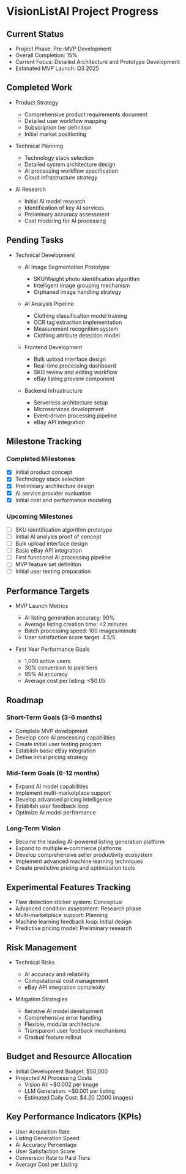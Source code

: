 # VisionListAI Project Progress

## Current Status
- Project Phase: Pre-MVP Development
- Overall Completion: 15%
- Current Focus: Detailed Architecture and Prototype Development
- Estimated MVP Launch: Q3 2025

## Completed Work
- Product Strategy
  * Comprehensive product requirements document
  * Detailed user workflow mapping
  * Subscription tier definition
  * Initial market positioning

- Technical Planning
  * Technology stack selection
  * Detailed system architecture design
  * AI processing workflow specification
  * Cloud infrastructure strategy

- AI Research
  * Initial AI model research
  * Identification of key AI services
  * Preliminary accuracy assessment
  * Cost modeling for AI processing

## Pending Tasks
- Technical Development
  * AI Image Segmentation Prototype
    - SKU/Weight photo identification algorithm
    - Intelligent image grouping mechanism
    - Orphaned image handling strategy

  * AI Analysis Pipeline
    - Clothing classification model training
    - OCR tag extraction implementation
    - Measurement recognition system
    - Clothing attribute detection model

  * Frontend Development
    - Bulk upload interface design
    - Real-time processing dashboard
    - SKU review and editing workflow
    - eBay listing preview component

  * Backend Infrastructure
    - Serverless architecture setup
    - Microservices development
    - Event-driven processing pipeline
    - eBay API integration

## Milestone Tracking
### Completed Milestones
- [x] Initial product concept
- [x] Technology stack selection
- [x] Preliminary architecture design
- [x] AI service provider evaluation
- [x] Initial cost and performance modeling

### Upcoming Milestones
- [ ] SKU identification algorithm prototype
- [ ] Initial AI analysis proof of concept
- [ ] Bulk upload interface design
- [ ] Basic eBay API integration
- [ ] First functional AI processing pipeline
- [ ] MVP feature set definition
- [ ] Initial user testing preparation

## Performance Targets
- MVP Launch Metrics
  * AI listing generation accuracy: 90%
  * Average listing creation time: <2 minutes
  * Batch processing speed: 100 images/minute
  * User satisfaction score target: 4.5/5

- First Year Performance Goals
  * 1,000 active users
  * 30% conversion to paid tiers
  * 95% AI accuracy
  * Average cost per listing: <$0.05

## Roadmap
### Short-Term Goals (3-6 months)
- Complete MVP development
- Develop core AI processing capabilities
- Create initial user testing program
- Establish basic eBay integration
- Define initial pricing strategy

### Mid-Term Goals (6-12 months)
- Expand AI model capabilities
- Implement multi-marketplace support
- Develop advanced pricing intelligence
- Establish user feedback loop
- Optimize AI model performance

### Long-Term Vision
- Become the leading AI-powered listing generation platform
- Expand to multiple e-commerce platforms
- Develop comprehensive seller productivity ecosystem
- Implement advanced machine learning techniques
- Create predictive pricing and optimization tools

## Experimental Features Tracking
- Flaw detection sticker system: Conceptual
- Advanced condition assessment: Research phase
- Multi-marketplace support: Planning
- Machine learning feedback loop: Initial design
- Predictive pricing model: Preliminary research

## Risk Management
- Technical Risks
  * AI accuracy and reliability
  * Computational cost management
  * eBay API integration complexity

- Mitigation Strategies
  * Iterative AI model development
  * Comprehensive error handling
  * Flexible, modular architecture
  * Transparent user feedback mechanisms
  * Gradual feature rollout

## Budget and Resource Allocation
- Initial Development Budget: $50,000
- Projected AI Processing Costs
  * Vision AI: ~$0.002 per image
  * LLM Generation: ~$0.001 per listing
  * Estimated Daily Cost: $4.20 (2000 images)

## Key Performance Indicators (KPIs)
- User Acquisition Rate
- Listing Generation Speed
- AI Accuracy Percentage
- User Satisfaction Score
- Conversion Rate to Paid Tiers
- Average Cost per Listing
